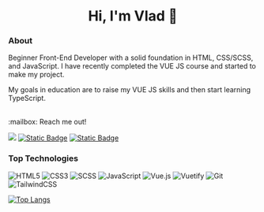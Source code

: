 <h1 align="center">Hi, I'm Vlad 👋</h1>

### About
<p>
  Beginner Front-End Developer with a solid foundation in HTML, CSS/SCSS, and JavaScript.
I have recently completed the VUE JS course and started to make my project.
</p>
<p>My goals in education are to raise my VUE JS skills and then start learning TypeScript.</p>
<br/>
:mailbox: Reach me out!

<a href="mailto:vladkochmar17@gmail.com"><img src="https://img.shields.io/badge/gmail-%23DD0031.svg?&style=for-the-badge&logo=gmail&logoColor=white"/></a>
<a href="[https://t.me/Vlad_Kochmar](https://www.linkedin.com/in/vladyslav-kochmar-7931a0302/)"><img alt="Static Badge" src="https://img.shields.io/badge/linkedin-%230077B5.svg?style=for-the-badge&logo=linkedin&logoColor=white"></a>
<a href="https://wa.me/380730406906"><img alt="Static Badge" src="https://img.shields.io/badge/WhatsApp-25D366?style=for-the-badge&logo=whatsapp&logoColor=%23fff"></a>

### Top Technologies

![HTML5](https://img.shields.io/badge/html5-%23E34F26.svg?style=for-the-badge&logo=html5&logoColor=white)
![CSS3](https://img.shields.io/badge/css3-%231572B6.svg?style=for-the-badge&logo=css3&logoColor=white)
![SCSS](https://img.shields.io/badge/SASS-hotpink.svg?style=for-the-badge&logo=SASS&logoColor=white)
![JavaScript](https://img.shields.io/badge/javascript-%23323330.svg?style=for-the-badge&logo=javascript&logoColor=%23F7DF1E)
![Vue.js](https://img.shields.io/badge/vuejs-%2335495e.svg?style=for-the-badge&logo=vuedotjs&logoColor=%234FC08D)
![Vuetify](https://img.shields.io/badge/Vuetify-1867C0?style=for-the-badge&logo=vuetify&logoColor=AEDDFF)
![Git](https://img.shields.io/badge/git-%23F05033.svg?style=for-the-badge&logo=git&logoColor=white)
![TailwindCSS](https://img.shields.io/badge/tailwindcss-%2338B2AC.svg?style=for-the-badge&logo=tailwind-css&logoColor=white)

[![Top Langs](https://github-readme-stats.vercel.app/api/top-langs/?username=VladKochmar&layout=donut-vertical)](https://github.com/anuraghazra/github-readme-stats)
